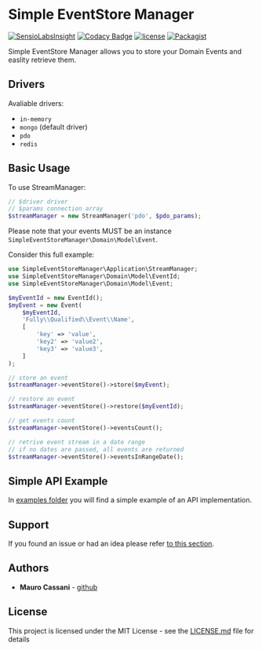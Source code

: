 # Simple EventStore Manager

[![SensioLabsInsight](https://insight.sensiolabs.com/projects/5bf086af-e45e-48f6-98dd-b7d5ea074130/mini.png)](https://insight.sensiolabs.com/projects/5bf086af-e45e-48f6-98dd-b7d5ea074130)
[![Codacy Badge](https://api.codacy.com/project/badge/Grade/ad9fb8b8c1304a149a8507926a03d44b)](https://www.codacy.com/app/mauretto78/simple-event-store-manager?utm_source=github.com&amp;utm_medium=referral&amp;utm_content=mauretto78/simple-event-store-manager&amp;utm_campaign=Badge_Grade)
[![license](https://img.shields.io/github/license/mauretto78/simple-event-store-manager.svg)]()
[![Packagist](https://img.shields.io/packagist/v/mauretto78/simple-event-store-manager.svg)]()

Simple EventStore Manager allows you to store your Domain Events and easlity retrieve them.

## Drivers

Avaliable drivers:

* `in-memory` 
* `mongo` (default driver) 
* `pdo` 
* `redis` 

## Basic Usage

To use StreamManager:

```php
// $driver driver
// $params connection array
$streamManager = new StreamManager('pdo', $pdo_params);

```

Please note that your events MUST be an instance `SimpleEventStoreManager\Domain\Model\Event`.

Consider this full example:

```php
use SimpleEventStoreManager\Application\StreamManager;
use SimpleEventStoreManager\Domain\Model\EventId;
use SimpleEventStoreManager\Domain\Model\Event;

$myEventId = new EventId();
$myEvent = new Event(
    $myEventId,
    'Fully\\Qualified\\Event\\Name',
    [
        'key' => 'value',
        'key2' => 'value2',
        'key3' => 'value3',
    ]
);

// store an event
$streamManager->eventStore()->store($myEvent);

// restore an event
$streamManager->eventStore()->restore($myEventId);

// get events count
$streamManager->eventStore()->eventsCount();

// retrive event stream in a date range
// if no dates are passed, all events are returned
$streamManager->eventStore()->eventsInRangeDate();

```

## Simple API Example

In [examples folder](https://github.com/mauretto78/simple-event-store-manager/tree/master/examples) you will find a simple example of an API implementation.

## Support

If you found an issue or had an idea please refer [to this section](https://github.com/mauretto78/simple-event-store-manager/issues).

## Authors

* **Mauro Cassani** - [github](https://github.com/mauretto78)

## License

This project is licensed under the MIT License - see the [LICENSE.md](LICENSE.md) file for details
